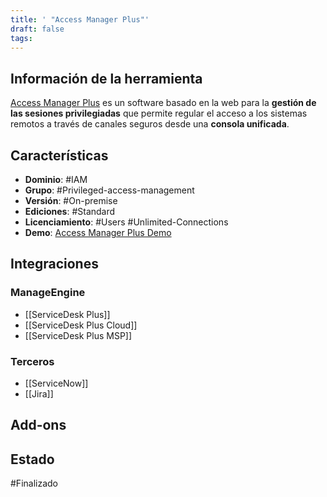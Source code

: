 ```yaml
---
title: ' "Access Manager Plus"'
draft: false
tags:
---
```

 
## Información de la herramienta

[Access Manager Plus](https://www.manageengine.com/latam/privileged-session-management/?pos=MEtab&cat=ITS&loc=tab&prev=AB2) es un software basado en la web para la **gestión de las sesiones privilegiadas** que permite regular el acceso a los sistemas remotos a través de canales seguros desde una **consola unificada**.

## Características

+ **Dominio**: #IAM
+ **Grupo**: #Privileged-access-management
+ **Versión**: #On-premise 
+ **Ediciones**: #Standard 
+ **Licenciamiento**: #Users #Unlimited-Connections
+ **Demo**: [Access Manager Plus Demo](https://demo.accessmanagerplus.com/AMPHome.html#/amp/ConnectionsView)
## Integraciones

### ManageEngine

+ [[ServiceDesk Plus]]
+ [[ServiceDesk Plus Cloud]]
+ [[ServiceDesk Plus MSP]]
### Terceros

+ [[ServiceNow]]
+ [[Jira]]

## Add-ons 

## Estado

#Finalizado

